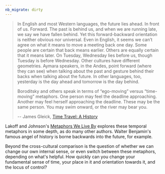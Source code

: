 ```yaml
---
nb_migrate: dirty
---
```


> In English and most Western languages, the future lies ahead. In front of us. Forward. The past is behind us, and when we are running late, we say we have fallen behind. Yet this forward-backward orientation is neither obvious nor universal. Even in English, it seems we can’t agree on what it means to move a meeting back one day. Some people are certain that back means earlier. Others are equally certain that it means later. On Tuesday, Wednesday lies before us, though Tuesday is before Wednesday. Other cultures have different geometries. Aymara speakers, in the Andes, point forward (where they can see) when talking about the past and gesture behind their backs when talking about the future. In other languages, too, yesterday is the day ahead and tomorrow is the day behind.
> 
> Boroditsky and others speak in terms of “ego-moving” versus “time-moving” metaphors. One person may feel the deadline approaching. Another may feel herself approaching the deadline. These may be the same person. You may swim onward, or the river may bear you.
> 
> -- James Gleick, [Time Travel: A History](https://amzn.to/2DkJXub)

Lakoff and Johnson's [Metaphors We Live By](https://amzn.to/3hVSsus) explores these temporal metaphors in some depth, as do many other authors. Walter Benjamin's famous angel of history is borne backwards into the future, for example.

Beyond the cross-cultural comparison is the question of whether we can change our own internal sense, or even switch between these metaphors, depending on what's helpful. How quickly can you change your fundamental sense of time, your place in it and orientation towards it, and the locus of control?
